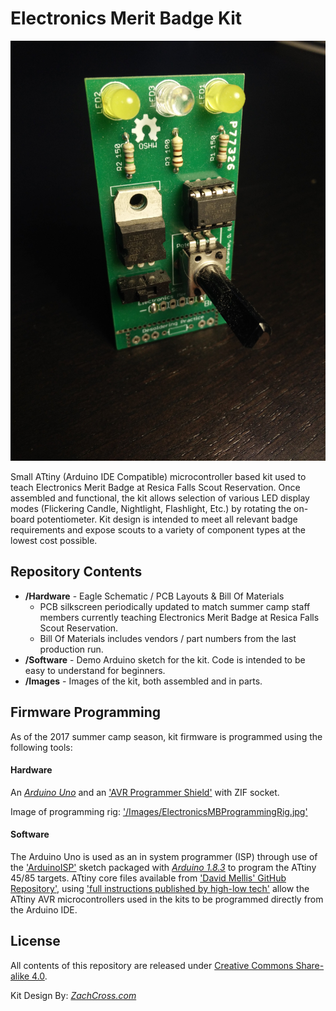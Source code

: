 Electronics Merit Badge Kit
==================================

![Electronics MB Kit Assembled](/Images/ElectronicsMBKit_Assembled.jpg?raw=true "Electronics MB Kit Assembled")

Small ATtiny (Arduino IDE Compatible) microcontroller based kit used to teach Electronics Merit Badge at Resica Falls Scout Reservation.  Once assembled and functional, the kit allows selection of various LED display modes (Flickering Candle, Nightlight, Flashlight, Etc.) by rotating the on-board potentiometer.  Kit design is intended to meet all relevant badge requirements and expose scouts to a variety of component types at the lowest cost possible.


Repository Contents
-------------------

* **/Hardware** - Eagle Schematic / PCB Layouts & Bill Of Materials
    - PCB silkscreen periodically updated to match summer camp staff members currently teaching Electronics Merit Badge at Resica Falls Scout Reservation.
    - Bill Of Materials includes vendors / part numbers from the last production run.
* **/Software** - Demo Arduino sketch for the kit.  Code is intended to be easy to understand for beginners.
* **/Images** - Images of the kit, both assembled and in parts.


Firmware Programming
-------------------

As of the 2017 summer camp season, kit firmware is programmed using the following tools:

#### Hardware
An [*Arduino Uno*](https://store.arduino.cc/usa/arduino-uno-rev3) and an ['AVR Programmer Shield'](http://www.electrodragon.com/w/AVR_Programmer_Arduino_Shield) with ZIF socket.

Image of programming rig: ['/Images/ElectronicsMBProgrammingRig.jpg'](https://raw.githubusercontent.com/crossfireprod/RFSR---Electronics-Merit-Badge-Kit/master/Images/ElectronicsMBProgrammingRig.jpg)

#### Software
The Arduino Uno is used as an in system programmer (ISP) through use of the ['ArduinoISP'](https://github.com/arduino/ArduinoISP) sketch packaged with [*Arduino 1.8.3*](https://www.arduino.cc/en/main/software) to program the ATtiny 45/85 targets.  ATtiny core files available from ['David Mellis' GitHub Repository'](https://github.com/damellis/attiny), using ['full instructions published by high-low tech'](http://highlowtech.org/?p=1695) allow the ATtiny AVR microcontrollers used in the kits to be programmed directly from the Arduino IDE.

License
-------------------

All contents of this repository are released under [Creative Commons Share-alike 4.0](http://creativecommons.org/licenses/by-sa/4.0/).

Kit Design By: [*ZachCross.com*](https://ZachCross.com)
